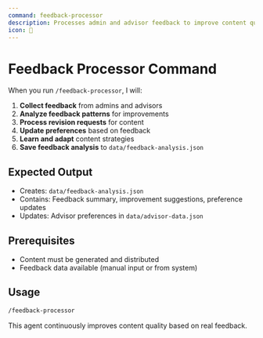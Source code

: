 ```yaml
---
command: feedback-processor
description: Processes admin and advisor feedback to improve content quality, handles revision requests, and learns from preferences
icon: 💬
---
```


# Feedback Processor Command

When you run `/feedback-processor`, I will:

1. **Collect feedback** from admins and advisors
2. **Analyze feedback patterns** for improvements
3. **Process revision requests** for content
4. **Update preferences** based on feedback
5. **Learn and adapt** content strategies
6. **Save feedback analysis** to `data/feedback-analysis.json`

## Expected Output

- Creates: `data/feedback-analysis.json`
- Contains: Feedback summary, improvement suggestions, preference updates
- Updates: Advisor preferences in `data/advisor-data.json`

## Prerequisites

- Content must be generated and distributed
- Feedback data available (manual input or from system)

## Usage

```bash
/feedback-processor
```

This agent continuously improves content quality based on real feedback.